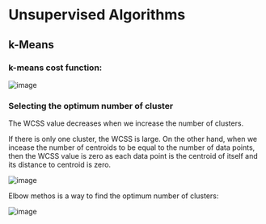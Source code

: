 # Unsupervised Algorithms
## k-Means
### k-means cost function:

![image](https://github.com/user-attachments/assets/c95d2cf0-3f5f-4daf-aba8-e53957796b5d)

### Selecting the optimum number of cluster

The WCSS value decreases when we increase the number of clusters.

If there is only one cluster, the WCSS is large. On the other hand, when we incease the number of centroids to be equal to the number of data points, then the WCSS value is zero as each data point is the centroid of itself and its distance to centroid is zero.


![image](https://github.com/user-attachments/assets/c7460b68-bb23-49e7-b8d2-3c4eeb2b08ad)

Elbow methos is a way to find the optimum number of clusters:

![image](https://github.com/user-attachments/assets/920050da-7c39-41b0-bc3e-fcf22de1c2c3)

